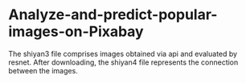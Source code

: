 # Analyze-and-predict-popular-images-on-Pixabay
The shiyan3 file comprises images obtained via api and evaluated by resnet.
After downloading, the shiyan4 file represents the connection between the images.
